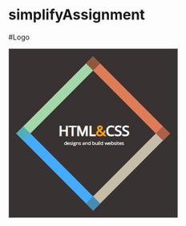 # simplifyAssignment

#Logo

![alt text](https://github.com/shubhs3/simplifyAssignment/blob/master/logo.png)